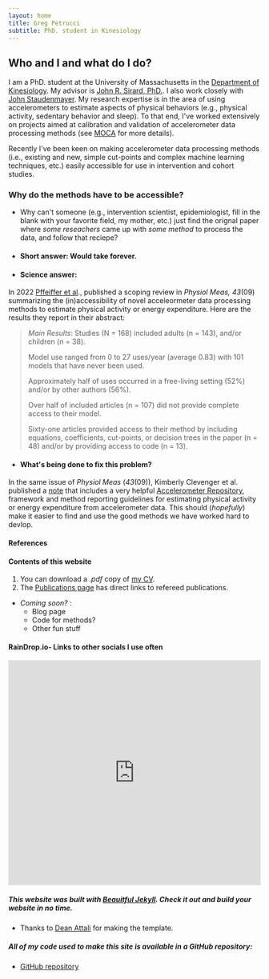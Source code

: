 ```yaml
---
layout: home
title: Greg Petrucci
subtitle: PhD. student in Kinesiology
---
```


## Who and I and what do I do?
I am a PhD. student at the University of Massachusetts in the [Department of Kinesiology](https://www.umass.edu/sphhs/kinesiology). My advisor is [John R. Sirard, PhD.](https://blogs.umass.edu/pahl/about-us/bios/john-sirard/). I also work closely with [John Staudenmayer](https://www.umass.edu/mathematics-statistics/directory/faculty/john-staudenmayer). My research expertise is in the area of using accelerometers to estimate aspects of physical behaviors (e.g., physical activity, sedentary behavior and sleep). To that end, I've worked extensively on projects aimed at calibration and validation of accelerometer data processing methods (see [MOCA](https://gregpetrucci.com/moca/) for more details). 

Recently I've been keen on making accelerometer data processing methods (i.e., existing and new, simple cut-points and complex machine learning techniques, etc.) easily accessible for use in intervention and cohort studies. 

### Why do the methods have to be accessible?

  * Why can't someone (e.g., intervention scientist, epidemiologist, fill in the blank with your favorite field, my mother, etc.) just find the orignal paper where _some reseachers_ came up with _some method_ to process the data, and follow that reciepe?
  
   * #### Short answer: Would take forever.
  

  * #### Science answer:

In 2022 [Pffeiffer et al][1]., published a scoping review in _Physiol Meas, 43_(09) summarizing the (in)accessibility of novel acceleormeter data processing methods to estimate physical activity or energy expenditure. Here are the results they report in their abstract:


> _Main Results_: Studies (N = 168) included adults (n = 143), and/or children (n = 38).
>
> Model use ranged from 0 to 27 uses/year (average 0.83) with 101 models that have never been used.
>
> Approximately half of uses occurred in a free-living setting (52%) and/or by other authors (56%).
>
> Over half of included articles (n = 107) did not provide complete access to their model.
>
> Sixty-one articles provided access to their method by including equations, coefficients, cut-points, or decision trees in the paper (n = 48) and/or by providing access to code (n = 13).


  * #### What's being done to fix this problem?
In the same issue of _Physiol Meas_ (_43_(09)), Kimberly Clevenger et al. published a [note][2] that includes a very helpful [Accelerometer Repository](https://sites.google.com/view/accelerometerrepository/home?authuser=0), framework and method reporting guidelines  for estimating physical activity or energy expenditure from accelerometer data. This should (_hopefully_) make it easier to find and use the good methods we have worked hard to devlop.    

#### References

[1]: https://iopscience.iop.org/article/10.1088/1361-6579/ac89ca      
[2]: https://iopscience.iop.org/article/10.1088/1361-6579/ac89c9




####  Contents of this website
1. You can download a _.pdf_ copy of [my CV](PetrucciJr_CV_11_30_23.pdf).
2. The [Publications page](pubs.md) has direct links to refereed publications.
  * _Coming soon?_ :
    * Blog page
    * Code for methods?
    * Other fun stuff



#### RainDrop.io- Links to other socials I use often
<iframe style="border: 1; width: 100%; height: 450px;" allowfullscreen frameborder="0" src="https://raindrop.io/gpetrucci/social-links-42350973/embed"></iframe>







#####  This website was built with [Beauitful Jekyll](https://beautifuljekyll.com). Check it out and build your website in no time.
 * Thanks to [Dean Attali][dean] for making the template.
      
[dean]: https://github.com/daattali "GitHub"

##### All of my code used to make this site is available in a GitHub repository:   
  * [GitHub repository](https://github.com/gregpetruccijr/gregpetruccijr.github.io)
  

